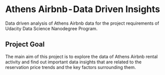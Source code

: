 # Athens Airbnb - Data Driven Insights
Data driven analysis of Athens Airbnb data for the project requirements of Udacity Data Science Nanodegree Program.

## Project Goal
The main aim of this project is to explore the data of Athens Airbnb rental activity and find out important data insights that are related to the reservation price trends and the key factors surrounding them.
